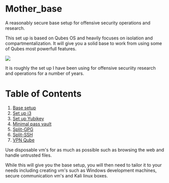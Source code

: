 # Mother_base
A reasonably secure base setup for offensive security operations and research.

This set up is based on Qubes OS and heavily focuses on isolation and
compartmentalization. It will give you a solid base to work from using some of Qubes most 
powerfull features. 

![](https://www.qubes-os.org/attachment/site/qubes-trust-level-architecture.png)

It is roughly the set up I have been using for offensive securiity research and 
operations for a number of years.

# Table of Contents
1. [Base setup](install_base.md)
2. [Set up i3](i3_setup.md)
3. [Set up Yubikey](yubikey_setup.md)
4. [Minimal pass vault](minimal_pass_vault.md)
5. [Split-GPG](split_gpg.md)
6. [Split-SSH](split_ssh.md)
7. [VPN Qube](vpn_qube_mullvad.md)


Use disposable vm's for as much as possible such as browsing the web and handle untrusted
files.

While this will give you the base setup, you will then need to tailor it to your needs including creating vm's
such as Windows development machines, secure communication vm's 
and Kali linux boxes.
